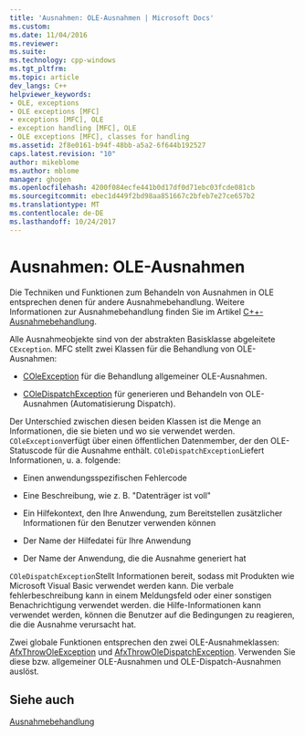 ```yaml
---
title: 'Ausnahmen: OLE-Ausnahmen | Microsoft Docs'
ms.custom: 
ms.date: 11/04/2016
ms.reviewer: 
ms.suite: 
ms.technology: cpp-windows
ms.tgt_pltfrm: 
ms.topic: article
dev_langs: C++
helpviewer_keywords:
- OLE, exceptions
- OLE exceptions [MFC]
- exceptions [MFC], OLE
- exception handling [MFC], OLE
- OLE exceptions [MFC], classes for handling
ms.assetid: 2f8e0161-b94f-48bb-a5a2-6f644b192527
caps.latest.revision: "10"
author: mikeblome
ms.author: mblome
manager: ghogen
ms.openlocfilehash: 4200f084ecfe441b0d17df0d71ebc03fcde081cb
ms.sourcegitcommit: ebec1d449f2bd98aa851667c2bfeb7e27ce657b2
ms.translationtype: MT
ms.contentlocale: de-DE
ms.lasthandoff: 10/24/2017
---
```

# <a name="exceptions-ole-exceptions"></a>Ausnahmen: OLE-Ausnahmen
Die Techniken und Funktionen zum Behandeln von Ausnahmen in OLE entsprechen denen für andere Ausnahmebehandlung. Weitere Informationen zur Ausnahmebehandlung finden Sie im Artikel [C++-Ausnahmebehandlung](../cpp/cpp-exception-handling.md).  
  
 Alle Ausnahmeobjekte sind von der abstrakten Basisklasse abgeleitete `CException`. MFC stellt zwei Klassen für die Behandlung von OLE-Ausnahmen:  
  
-   [COleException](../mfc/reference/coleexception-class.md) für die Behandlung allgemeiner OLE-Ausnahmen.  
  
-   [COleDispatchException](../mfc/reference/coledispatchexception-class.md) für generieren und Behandeln von OLE-Ausnahmen (Automatisierung Dispatch).  
  
 Der Unterschied zwischen diesen beiden Klassen ist die Menge an Informationen, die sie bieten und wo sie verwendet werden. `COleException`verfügt über einen öffentlichen Datenmember, der den OLE-Statuscode für die Ausnahme enthält. `COleDispatchException`Liefert Informationen, u. a. folgende:  
  
-   Einen anwendungsspezifischen Fehlercode  
  
-   Eine Beschreibung, wie z. B. "Datenträger ist voll"  
  
-   Ein Hilfekontext, den Ihre Anwendung, zum Bereitstellen zusätzlicher Informationen für den Benutzer verwenden können  
  
-   Der Name der Hilfedatei für Ihre Anwendung  
  
-   Der Name der Anwendung, die die Ausnahme generiert hat  
  
 `COleDispatchException`Stellt Informationen bereit, sodass mit Produkten wie Microsoft Visual Basic verwendet werden kann. Die verbale fehlerbeschreibung kann in einem Meldungsfeld oder einer sonstigen Benachrichtigung verwendet werden. die Hilfe-Informationen kann verwendet werden, können die Benutzer auf die Bedingungen zu reagieren, die die Ausnahme verursacht hat.  
  
 Zwei globale Funktionen entsprechen den zwei OLE-Ausnahmeklassen: [AfxThrowOleException](../mfc/reference/exception-processing.md#afxthrowoleexception) und [AfxThrowOleDispatchException](../mfc/reference/exception-processing.md#afxthrowoledispatchexception). Verwenden Sie diese bzw. allgemeiner OLE-Ausnahmen und OLE-Dispatch-Ausnahmen auslöst.  
  
## <a name="see-also"></a>Siehe auch  
 [Ausnahmebehandlung](../mfc/exception-handling-in-mfc.md)


